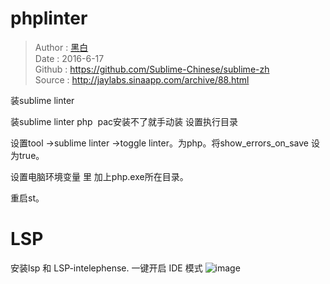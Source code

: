 # phplinter
> Author : [黑白](http://jaylabs.sinaapp.com/)  
> Date   : 2016-6-17  
> Github : https://github.com/Sublime-Chinese/sublime-zh  
> Source : http://jaylabs.sinaapp.com/archive/88.html  

装sublime linter

装sublime linter php  pac安装不了就手动装 设置执行目录

设置tool ->sublime linter ->toggle linter。为php。将show_errors_on_save 设为true。

设置电脑环境变量 里 加上php.exe所在目录。

重启st。


# LSP
安装lsp 和 LSP-intelephense.  一键开启 IDE 模式
![image](https://user-images.githubusercontent.com/1614114/133561126-678d8afa-162d-47af-a48c-a9512bd6b7ef.png)
